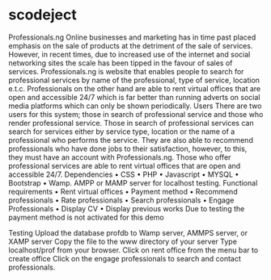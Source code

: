 # scodeject


Professionals.ng
Online businesses and marketing has in time past placed emphasis on the sale of products at the detriment of the sale of services. However, in recent times, due to increased use of the internet and social networking sites the scale has been tipped in the favour of sales of services. Professionals.ng is website that enables people to search for professional services by name of the professional, type of service, location e.t.c. Professionals on the other hand are able to rent virtual offices that are open and accessible 24/7 which is far better than running adverts on social media platforms which can only be shown periodically.
Users
There are two users for this system; those in search of professional service and those who render professional service. Those in search of professional services can search for services either by service type, location or the name of a professional who performs the service. They are also able to recommend professionals who have done jobs to their satisfaction, however, to this, they must have an account with Professionals.ng. Those who offer professional services are able to rent virtual offices that are open and accessible 24/7. 
Dependencies
•	CSS
•	PHP
•	Javascript
•	MYSQL
•	Bootstrap
•	Wamp. AMPP or MAMP server for localhost testing.
Functional requirements
•	Rent virtual offices
•	Payment method
•	Recommend professionals 
•	Rate professionals
•	Search professionals
•	Engage Professionals
•	Display CV
•	Display previous works
Due to testing the payment method is not activated for this demo

Testing
Upload the database profdb to Wamp server, AMMPS server, or XAMP server
Copy the file to the www directory of your server
Type localhost/prof from your browser.
Click on rent office from the menu bar to create office
Click on the engage professionals to search and contact professionals.

